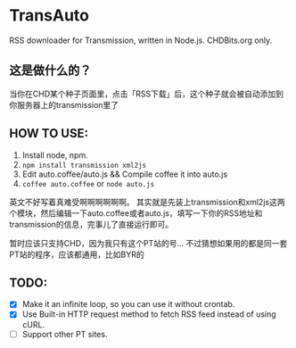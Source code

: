 TransAuto
=========

RSS downloader for Transmission, written in Node.js.
CHDBits.org only.

## 这是做什么的？

当你在CHD某个种子页面里，点击「RSS下载」后，这个种子就会被自动添加到你服务器上的transmission里了

## HOW TO USE:

1. Install node, npm.
2. `npm install transmission xml2js`
3. Edit auto.coffee/auto.js && Compile coffee it into auto.js 
4. `coffee auto.coffee` or `node auto.js`


英文不好写着真难受啊啊啊啊啊啊。
其实就是先装上transmission和xml2js这两个模块，然后编辑一下auto.coffee或者auto.js，填写一下你的RSS地址和transmission的信息，完事儿了直接运行即可。

暂时应该只支持CHD，因为我只有这个PT站的号...
不过猜想如果用的都是同一套PT站的程序，应该都通用，比如BYR的

## TODO:
- [x] Make it an infinite loop, so you can use it without crontab.
- [x] Use Built-in HTTP request method to fetch RSS feed instead of using cURL.
- [ ] Support other PT sites.
